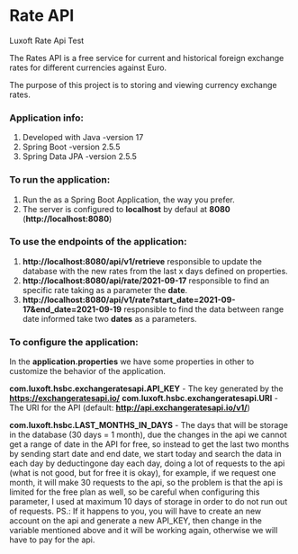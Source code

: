 # Rate API
Luxoft Rate Api Test

The Rates API is a free service for current and historical foreign exchange rates for different
currencies against Euro.

The purpose of this project is to storing and viewing currency exchange rates.


### Application info:
1. Developed with Java -version 17
2. Spring Boot -version 2.5.5
3. Spring Data JPA -version 2.5.5

### To run the application:

1. Run the as a Spring Boot Application, the way you prefer.
3. The server is configured to **localhost** by defaul at **8080** (**http://localhost:8080**)

### To use the endpoints of the application:

1. **http://localhost:8080/api/v1/retrieve** responsible to update the database with the new rates from the last x days defined on properties.
2. **http://localhost:8080/api/rate/2021-09-17** responsible to find an specific rate taking as a parameter the **date**.
3. **http://localhost:8080/api/v1/rate?start_date=2021-09-17&end_date=2021-09-19** responsible to find the data between range date informed take two **dates** as a parameters.

### To configure the application:

In the **application.properties** we have some properties in other to customize the behavior of the application.

**com.luxoft.hsbc.exchangeratesapi.API_KEY** - The key generated by the **https://exchangeratesapi.io/**
**com.luxoft.hsbc.exchangeratesapi.URI** - The URI for the API (default: **http://api.exchangeratesapi.io/v1/**)

**com.luxoft.hsbc.LAST_MONTHS_IN_DAYS** - The days that will be storage in the database (30 days = 1 month), due the changes in the api we cannot get a range of date in the API for free, so instead to get the last two months by sending start date and end date, we start today and search the data in each day by deductingone day each day, doing a lot of requests to the api (what is not good, but for free it is okay), for example, if we request one month, it will make 30 requests to the api, so the problem is that the api is limited for the free plan as well, so be careful when configuring this parameter, I used at maximum 10 days of storage in order to do not run out of requests.
PS.: If it happens to you, you will have to create an new account on the api and generate a new API_KEY, then change in the variable mentioned above and it will be working again, otherwise we will have to pay for the api.
